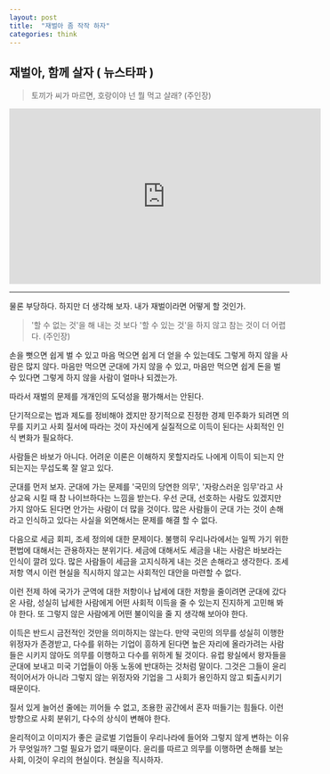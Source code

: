 ```yaml
---
layout: post
title:  "재벌아 좀 작작 하자"
categories: think
---
```



## 재벌아, 함께 살자 ( 뉴스타파 )

> 토끼가 씨가 마르면, 호랑이야 넌 뭘 먹고 살래? (주인장)

<iframe width="560" height="315" src="https://www.youtube.com/embed/r2EwM3NQhyI" frameborder="0" allowfullscreen></iframe>

*** 

물론 부당하다. 하지만 더 생각해 보자. 내가 재벌이라면 어떻게 할 것인가. 

> '할 수 없는 것'을 해 내는 것 보다 '할 수 있는 것'을 하지 않고 참는 것이 더 어렵다. (주인장)

손을 뻣으면 쉽게 벌 수 있고 마음 먹으면 쉽게 더 얻을 수 있는데도 그렇게 하지 않을 사람은 많지 않다. 마음만 먹으면 군대에 가지 않을 수 있고, 마음만 먹으면 쉽게 돈을 벌 수 있다면 그렇게 하지 않을 사람이 얼마나 되겠는가.

따라서 재벌의 문제를 개개인의 도덕성을 평가해서는 안된다. 

단기적으로는 법과 제도를 정비해야 겠지만 장기적으로 진정한 경제 민주화가 되려면 의무를 지키고 사회 질서에 따라는 것이 자신에게 실질적으로 이득이 된다는 사회적인 인식 변화가 필요하다. 

사람들은 바보가 아니다. 어려운 이론은 이해하지 못할지라도 나에게 이득이 되는지 안되는지는 무섭도록 잘 알고 있다. 

군대를 먼저 보자. 군대에 가는 문제를 '국민의 당연한 의무', '자랑스러운 임무'라고 사상교육 시킬 때 참 나이브하다는 느낌을 받는다. 우선 군대, 선호하는 사람도 있겠지만 가지 않아도 된다면 안가는 사람이 더 많을 것이다. 많은 사람들이 군대 가는 것이 손해라고 인식하고 있다는 사실을 외면해서는 문제를 해결 할 수 없다. 

다음으로 세금 회피, 조세 정의에 대한 문제이다. 불행히 우리나라에서는 일찍 가기 위한 편법에 대해서는 관용하자는 분위기다. 세금에 대해서도 세금을 내는 사람은 바보라는 인식이 깔려 있다. 많은 사람들이 세금을 고지식하게 내는 것은 손해라고 생각한다. 조세저항 역시 이런 현실을 직시하지 않고는 사회적인 대안을 마련할 수 없다. 

이런 전제 하에 국가가 군역에 대한 저항이나 납세에 대한 저항을 줄이려면 군대에 갔다온 사람, 성실히 납세한 사람에게 어떤 사회적 이득을 줄 수 있는지 진지하게 고민해 봐야 한다. 또 그렇지 않은 사람에게 어떤 불이익을 줄 지 생각해 보아야 한다. 

이득은 반드시 금전적인 것만을 의미하지는 않는다. 만약 국민의 의무를 성실히 이행한 위정자가 존경받고, 다수를 위하는 기업이 흥하게 된다면 높은 자리에 올라가려는 사람들은 시키지 않아도 의무를 이행하고 다수를 위하게 될 것이다. 유럽 왕실에서 왕자들을 군대에 보내고 미국 기업들이 아동 노동에 반대하는 것처럼 말이다. 그것은 그들이 윤리적이어서가 아니라 그렇지 않는 위정자와 기업을 그 사회가 용인하지 않고 퇴출시키기 때문이다. 

질서 있게 늘어선 줄에는 끼어들 수 없고, 조용한 공간에서 혼자 떠들기는 힘들다. 이런 방향으로 사회 분위기, 다수의 상식이 변해야 한다. 

윤리적이고 이미지가 좋은 글로벌 기업들이 우리나라에 들어와 그렇지 않게 변하는 이유가 무엇일까? 그럴 필요가 없기 때문이다. 윤리를 따르고 의무를 이행하면 손해를 보는 사회, 이것이 우리의 현실이다. 현실을 직시하자. 

